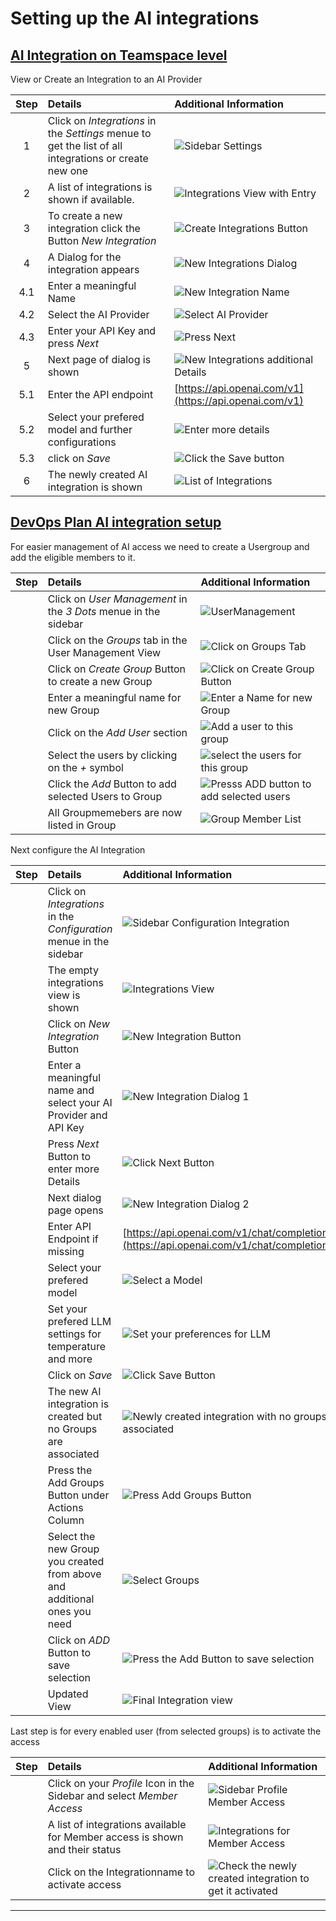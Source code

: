 # Setting up the AI integrations

## [AI Integration on Teamspace level](learn/introduction/intro/index.md#integrations)

View or Create an Integration to an AI Provider

| Step | Details                                                                                             | Additional Information                                            |
|:----:|:----------------------------------------------------------------------------------------------------|:------------------------------------------------------------------|
|  1   | Click on *Integrations* in the *Settings* menue to get the list of all integrations or create new one | ![Sidebar Settings][SBSettings]                                   |
|  2   | A list of integrations is shown if available.                                                       | ![Integrations View with Entry][IntegrationsView]                 |
|  3   | To create a new integration click the Button *New Integration*                                      | ![Create Integrations Button][ButtonCreateNewIntegration]         |
|  4   | A Dialog for the integration appears                                                                | ![New Integrations Dialog][NewIntegrationsDialog]                 |
| 4.1  | Enter a meaningful Name                                                                             | ![New Integration Name][NewIntegrationName]                       |
| 4.2  | Select the AI Provider                                                                              | ![Select AI Provider][NewIntegrationsSelectAIProvider]            |
| 4.3  | Enter your API Key and press *Next*                                                                 | ![Press Next][ButtonNext]                                         |
|  5   | Next page of dialog is shown                                                                        | ![New Integrations additional Details][NewIntegrationsDialogNext] |
| 5.1  | Enter the API endpoint                                                                              | [https://api.openai.com/v1](https://api.openai.com/v1)            |
| 5.2  | Select your prefered model and further configurations                                               | ![Enter more details][NewIntegrationsDialogNextDetails]           |
| 5.3  | click on *Save*                                                                                     | ![Click the Save button][ButtonSave]                              |
|  6   | The newly created AI integration is shown                                                           | ![List of Integrations][ListOfIntegrations]                       |

## [DevOps Plan AI integration setup](learn/plan/index.md#ai-assistant-integration-setup)

For easier management of AI access we need to create a Usergroup and add the eligible members to it.

| Step | Details                                                                                             | Additional Information                                            |
|:----:|:----------------------------------------------------------------------------------------------------|:------------------------------------------------------------------|
|     | Click on *User Management* in the *3 Dots* menue in the sidebar  | ![UserManagement][PlanSideBarUserManagement]  |
|     | Click on the *Groups* tab in the User Management View | ![Click on Groups Tab][UserManagementGroups]  |
|     | Click on *Create Group* Button to create a new Group |  ![Click on Create Group Button][CreateNewGroupButton] |
|     | Enter a meaningful name for new Group | ![Enter a Name for new Group][NameForNewGroup]  |
|     | Click on the *Add User* section | ![Add a user to this group][GroupAddUserButton]  |
|     | Select the users by clicking on the *+* symbol | ![select the users for this group][GroupAddUserFromList]  |
|     | Click the *Add* Button to add selected Users to Group | ![Presss ADD button to add selected users][AddUserToGroupButton] |
|     | All Groupmemebers are now listed in Group | ![Group Member List][GroupUpdated]  |

Next configure the AI Integration

| Step | Details                                                                  | Additional Information                                                                   |
|:----:|:-------------------------------------------------------------------------|:-----------------------------------------------------------------------------------------|
|      | Click on *Integrations* in the *Configuration* menue in the sidebar      | ![Sidebar Configuration Integration][PlanSidebarConfigIntegration]                       |
|      | The empty integrations view is shown                                     | ![Integrations View][PlanIntegrationsView]                                               |
|      | Click on *New Integration* Button                                        | ![New Integration Button][ButtonNewIntegration]                                          |
|      | Enter a meaningful name and select your AI Provider and API Key          | ![New Integration Dialog 1][NewIntegrationDialog]                                        |
|      | Press *Next* Button to enter more Details                                | ![Click Next Button][AINextButton]                                                       |
|      | Next dialog page opens                                                   | ![New Integration Dialog 2][NewIntegrationDialogAIProvider]                              |
|      | Enter API Endpoint if missing                                            | [https://api.openai.com/v1/chat/completions](https://api.openai.com/v1/chat/completions) |
|      | Select your prefered model                                               | ![Select a Model][SelectAIModelFromList]                                                 |
|      | Set your prefered LLM settings for temperature and more                  | ![Set your preferences for LLM][LLMSettings]                                             |
|      | Click on *Save*                                                          | ![Click Save Button][ButtonSave]                                                         |
|      | The new AI integration is created but no Groups are associated           | ![Newly created integration with no groups associated][NewIntegrationNoGroups]    |
|      | Press the Add Groups Button under Actions Column                         | ![Press Add Groups Button][NewIntegrationAddGroupButton]                                 |
|      | Select the new Group you created from above and additional ones you need | ![Select Groups][NewIntegrationSelectGroups]                                             |
|      | Click on *ADD* Button to save selection                                  | ![Press the Add Button to save selection][ButtonADD]                                     |
|      | Updated View                                                             | ![Final Integration view][NewIntegrationFinal]                                           |

Last step is for every enabled user (from selected groups) is to activate the access

| Step | Details                                                                      | Additional Information                                                              |
|:----:|:-----------------------------------------------------------------------------|:------------------------------------------------------------------------------------|
|      | Click on your *Profile* Icon in the Sidebar and select *Member Access*       | ![Sidebar Profile Member Access][PlanMemberAccessSelected]            |
|      | A list of integrations available for Member access is shown and their status | ![Integrations for Member Access][PlanMemberAccessList]                             |
|      | Click on the Integrationname to activate access                              | ![Check the newly created integration to get it activated][PlanMemberAccessChecked] |

---

[PlanSidebarConfigIntegration]: learn/plan/media/Plan_Sidebar_Config_Integrations.png
[PlanIntegrationsView]: learn/plan/media/Plan_IntegrationsView.png
[ButtonNewIntegration]: learn/plan/media/Plan_Integration_New_Button.png
[NewIntegrationDialog]: learn/plan/media/Plan_Integration_New_Dialog1.png
[NewIntegrationDialogAIProvider]: learn/plan/media/Plan_Integration_New_Dialog2.png
[PlanSideBarUserManagement]: learn/plan/media/Plan_SideBar_UserManagement.png
[UserManagementGroups]: learn/plan/media/Plan_User_Management_Groups.png
[CreateNewGroupButton]: learn/plan/media/Plan_Usermanagement_CreateGroup_Button.png
[NameForNewGroup]: learn/plan/media/Plan_Usermanagement_NewGroupName.png
[GroupAddUserButton]: learn/plan/media/Plan_Usermanagement_GroupAddUser.png
[GroupAddUserFromList]: learn/plan/media/Plan_Usermanagement_GroupAddUsersList.png
[AddUserToGroupButton]: learn/plan/media/Plan_Usermanagement_GroupAddUsersList_ButtonADD.png
[GroupUpdated]: learn/plan/media/Plan_Usermanagement_GroupAddUsersList_Updated.png

[SBSettings]: learn/introduction/intro/media/Loop_Sidebar_Settings.png
[IntegrationsView]: learn/introduction/intro/media/Loop_AI_Setup_empty_list.png
[ButtonCreateNewIntegration]:learn/introduction/intro/media/Loop_Settings_NewIntegrationsButton.png
[NewIntegrationsDialog]: learn/introduction/intro/media/Loop_Settings_IntegrationsNewDialog1.png
[NewIntegrationName]: learn/introduction/intro/media/Loop_AI_Setup_Name.png
[NewIntegrationsSelectAIProvider]: learn/introduction/intro/media/Loop_AI_setup_Select_Provider.png
[NewIntegrationsDialogNext]: learn/introduction/intro/media/Loop_Settings_IntegrationsNewDialog3.png
[NewIntegrationsDialogNextDetails]: learn/introduction/intro/media/Loop_AI_Setup_Page_2.png
[ListOfIntegrations]: learn/introduction/intro/media/Loop_Settings_Integrations.png
[ButtonNext]: media/Button_NEXT.png
[ButtonSave]: media/Button_Save.png
[AINextButton]: learn/plan/media/PLAN_AI_NextButton.png
[SelectAIModelFromList]: learn/plan/media/Plan_Integration_SelectAIModel.png
[LLMSettings]: learn/plan/media/Plan_Integration_LLMSettings.png
[NewIntegrationNoGroups]: learn/plan/media/Plan_Integration_New_created_no_Groups.png
[NewIntegrationAddGroupButton]: learn/plan/media/Plan_Integration_AddGroup.png
[NewIntegrationSelectGroups]: learn/plan/media/Plan_Integration_SelectGroups.png
[NewIntegrationFinal]: learn/plan/media/Plan_Integration_Final.png
[PlanMemberAccessList]: learn/plan/media/Plan_MemberAccess_Integrations_NotChecked.png
[PlanMemberAccessChecked]: learn/plan/media/Plan_MemberAccess_Integrations_Checked.png
[ButtonADD]: media/Button_ADD.jpg
[PlanMemberAccessSelected]: learn/plan/media/Plan_SideBar_Profile_MemberAccess_Selected.png
